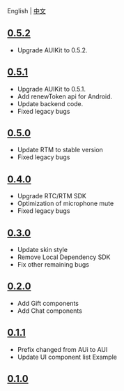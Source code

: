 
English | [中文](CHANGELOG.zh.md)

## [0.5.2](https://github.com/AgoraIO-Community/AUIKaraoke/releases/tag/0.5.2)
- Upgrade AUIKit to 0.5.2.

## [0.5.1](https://github.com/AgoraIO-Community/AUIKaraoke/releases/tag/0.5.1)
- Upgrade AUIKit to 0.5.1.
- Add renewToken api for Android.
- Update backend code.
- Fixed legacy bugs

## [0.5.0](https://github.com/AgoraIO-Community/AUIKaraoke/releases/tag/0.5.0)
- Update RTM to stable version
- Fixed legacy bugs

## [0.4.0](https://github.com/AgoraIO-Community/AUIKaraoke/releases/tag/0.4.0)
- Upgrade RTC/RTM SDK
- Optimization of microphone mute
- Fixed legacy bugs

## [0.3.0](https://github.com/AgoraIO-Community/AUIKaraoke/releases/tag/0.3.0)
- Update skin style
- Remove Local Dependency SDK
- Fix other remaining bugs

## [0.2.0](https://github.com/AgoraIO-Community/AUIKaraoke/releases/tag/0.2.0)
- Add Gift components
- Add Chat components

## [0.1.1](https://github.com/AgoraIO-Community/AUIKaraoke/releases/tag/0.1.1)
- Prefix changed from AUi to AUI
- Update UI component list Example


## [0.1.0](https://github.com/AgoraIO-Community/AUIKaraoke/releases/tag/0.1.0)


